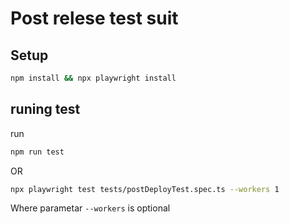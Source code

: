 # Post relese test suit

## Setup

```bash
npm install && npx playwright install
```

## runing test

run

```bash
npm run test
```

OR

```bash
npx playwright test tests/postDeployTest.spec.ts --workers 1
```

Where parametar `--workers` is optional
